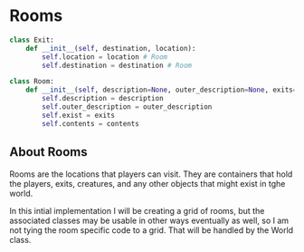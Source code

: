 # Rooms

```python
class Exit:
	def __init__(self, destination, location):
		self.location = location # Room
		self.destination = destination # Room
```

```python
class Room:
	def __init__(self, description=None, outer_description=None, exits={}, contents=[]):
		self.description = description
		self.outer_description = outer_description
		self.exist = exits
		self.contents = contents

```

## About Rooms

Rooms are the locations that players can visit. They are containers that hold the players, exits, creatures, and any other objects that might exist in tghe world.

In this intial implementation I will be creating a grid of rooms, but the associated classes may be usable in other ways eventually as well, so I am not tying the room specific code to a grid. That will be handled by the World class.
